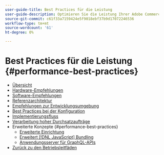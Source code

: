```yaml
---
user-guide-title: Best Practices für die Leistung
user-guide-description: Optimieren Sie die Leistung Ihrer Adobe Commerce- oder Magento Open Source-Produktionsimplementierung anhand unserer Empfehlungen.
source-git-commit: c61f33a7159424e5f9018ebf37b9d17072246536
workflow-type: tm+mt
source-wordcount: '61'
ht-degree: 0%

---
```



# Best Practices für die Leistung {#performance-best-practices}

- [Übersicht](overview.md)
- [Hardware-Empfehlungen](hardware.md)
- [Software-Empfehlungen](software.md)
- [Referenzarchitektur](reference-architecture.md)
- [Empfehlungen zur Entwicklungsumgebung](development-environment.md)
- [Best Practices bei der Konfiguration](configuration.md)
- [Implementierungsfluss](deployment-flow.md)
- [Verarbeitung hoher Durchsatzaufträge](high-throughput-order-processing.md)
- Erweiterte Konzepte {#performance-best-practices}
   - [Erweiterte Einrichtung](advanced-setup.md)
   - [Erweitert [!DNL JavaScript] Bundling](advanced-js-bundling.md)
   - [Anwendungsserver für GraphQL-APIs](application-server.md)
- [Zurück zu den Betriebsleitfäden](https://experienceleague.adobe.com/docs/commerce-operations/operational-guides/home.html)
